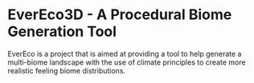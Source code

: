 # EverEco3D - A Procedural Biome Generation Tool 

EverEco is a project that is aimed at providing a tool to help generate a multi-biome landscape
with the use of climate principles to create more realistic feeling biome distributions.


